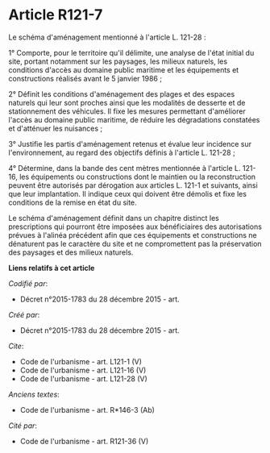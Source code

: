 # Article R121-7

Le schéma d'aménagement mentionné à l'article L. 121-28 : 

1° Comporte, pour le territoire qu'il délimite, une analyse de l'état initial du site, portant notamment sur les paysages,
les milieux naturels, les conditions d'accès au domaine public maritime et les équipements et constructions réalisés avant le
5 janvier 1986 ; 

2° Définit les conditions d'aménagement des plages et des espaces naturels qui leur sont proches ainsi que les modalités de
desserte et de stationnement des véhicules. Il fixe les mesures permettant d'améliorer l'accès au domaine public maritime, de
réduire les dégradations constatées et d'atténuer les nuisances ; 

3° Justifie les partis d'aménagement retenus et évalue leur incidence sur l'environnement, au regard des objectifs définis à
l'article L. 121-28 ; 

4° Détermine, dans la bande des cent mètres mentionnée à l'article L. 121-16, les équipements ou constructions dont le
maintien ou la reconstruction peuvent être autorisés par dérogation aux articles L. 121-1 et suivants, ainsi que leur
implantation. Il indique ceux qui doivent être démolis et fixe les conditions de la remise en état du site. 

Le schéma d'aménagement définit dans un chapitre distinct les prescriptions qui pourront être imposées aux bénéficiaires des
autorisations prévues à l'alinéa précédent afin que ces équipements et constructions ne dénaturent pas le caractère du site
et ne compromettent pas la préservation des paysages et des milieux naturels.

**Liens relatifs à cet article**

_Codifié par_:

  - Décret n°2015-1783 du 28 décembre 2015 - art.

_Créé par_:

  - Décret n°2015-1783 du 28 décembre 2015 - art.

_Cite_:

  - Code de l'urbanisme - art. L121-1 (V)
  - Code de l'urbanisme - art. L121-16 (V)
  - Code de l'urbanisme - art. L121-28 (V)

_Anciens textes_:

  - Code de l'urbanisme - art. R*146-3 (Ab)

_Cité par_:

  - Code de l'urbanisme - art. R121-36 (V)
